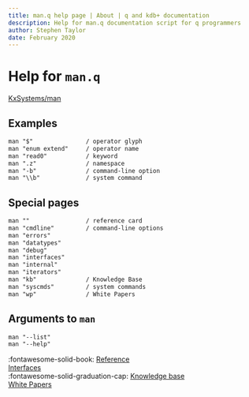 ```yaml
---
title: man.q help page | About | q and kdb+ documentation
description: Help for man.q documentation script for q programmers
author: Stephen Taylor
date: February 2020
---
```

# Help for `man.q`


<i class="fab fa-github"></i>
[KxSystems/man](https://github.com/kxsystems/man)

## Examples
```txt
man "$"               / operator glyph
man "enum extend"     / operator name
man "read0"           / keyword
man ".z"              / namespace
man "-b"              / command-line option
man "\\b"             / system command
```


## Special pages
```txt
man ""                / reference card
man "cmdline"         / command-line options
man "errors"
man "datatypes"
man "debug"
man "interfaces"
man "internal"
man "iterators"
man "kb"              / Knowledge Base
man "syscmds"         / system commands
man "wp"              / White Papers
```

## Arguments to `man`
```txt
man "--list"
man "--help"
```


:fontawesome-solid-book:
[Reference](../ref/index.md)
<br>
<i class="far fa-handshake"></i>
[Interfaces](../interfaces/index.md)
<br>
:fontawesome-solid-graduation-cap:
[Knowledge base](../kb/index.md)
<br>
<i class="far fa-map"></i>
[White Papers](../wp/index.md)

